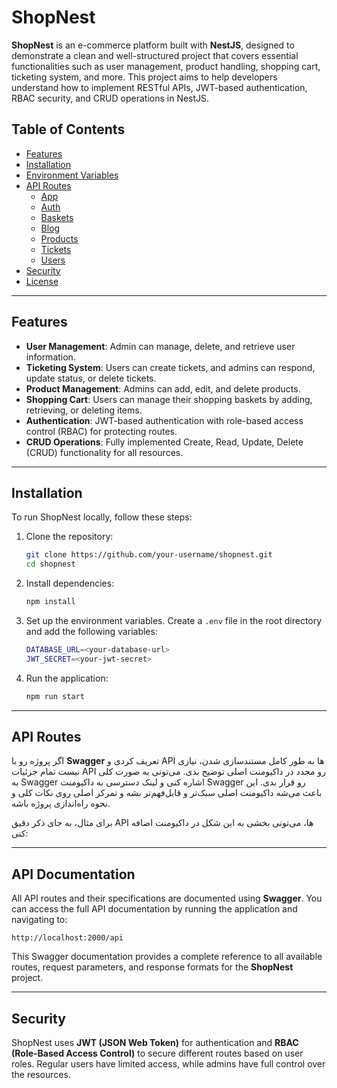 # ShopNest

**ShopNest** is an e-commerce platform built with **NestJS**, designed to demonstrate a clean and well-structured project that covers essential functionalities such as user management, product handling, shopping cart, ticketing system, and more. This project aims to help developers understand how to implement RESTful APIs, JWT-based authentication, RBAC security, and CRUD operations in NestJS.

## Table of Contents

- [Features](#features)
- [Installation](#installation)
- [Environment Variables](#environment-variables)
- [API Routes](#api-routes)
  - [App](#app)
  - [Auth](#auth)
  - [Baskets](#baskets)
  - [Blog](#blog)
  - [Products](#products)
  - [Tickets](#tickets)
  - [Users](#users)
- [Security](#security)
- [License](#license)

---

## Features

- **User Management**: Admin can manage, delete, and retrieve user information.
- **Ticketing System**: Users can create tickets, and admins can respond, update status, or delete tickets.
- **Product Management**: Admins can add, edit, and delete products.
- **Shopping Cart**: Users can manage their shopping baskets by adding, retrieving, or deleting items.
- **Authentication**: JWT-based authentication with role-based access control (RBAC) for protecting routes.
- **CRUD Operations**: Fully implemented Create, Read, Update, Delete (CRUD) functionality for all resources.

---

## Installation

To run ShopNest locally, follow these steps:

1. Clone the repository:
    ```bash
    git clone https://github.com/your-username/shopnest.git
    cd shopnest
    ```

2. Install dependencies:
    ```bash
    npm install
    ```

3. Set up the environment variables. Create a `.env` file in the root directory and add the following variables:
    ```bash
    DATABASE_URL=<your-database-url>
    JWT_SECRET=<your-jwt-secret>
    ```

4. Run the application:
    ```bash
    npm run start
    ```

---

## API Routes

اگر پروژه رو با **Swagger** تعریف کردی و API ها به طور کامل مستندسازی شدن، نیازی نیست تمام جزئیات API رو مجدد در داکیومنت اصلی توضیح بدی. می‌تونی به صورت کلی به Swagger اشاره کنی و لینک دسترسی به داکیومنت Swagger رو قرار بدی. این باعث می‌شه داکیومنت اصلی سبک‌تر و قابل‌فهم‌تر بشه و تمرکز اصلی روی نکات کلی و نحوه راه‌اندازی پروژه باشه.

برای مثال، به جای ذکر دقیق API ها، می‌تونی بخشی به این شکل در داکیومنت اضافه کنی:

---

## API Documentation

All API routes and their specifications are documented using **Swagger**. You can access the full API documentation by running the application and navigating to:

```
http://localhost:2000/api
```

This Swagger documentation provides a complete reference to all available routes, request parameters, and response formats for the **ShopNest** project.

---

## Security

ShopNest uses **JWT (JSON Web Token)** for authentication and **RBAC (Role-Based Access Control)** to secure different routes based on user roles. Regular users have limited access, while admins have full control over the resources.